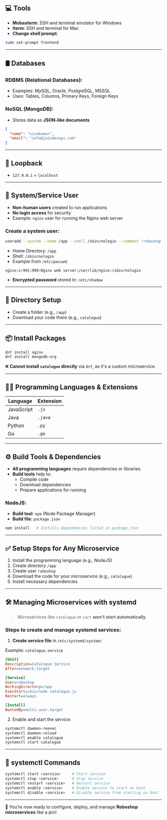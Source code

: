 ## 💻 Tools

- **Mobaxterm**: SSH and terminal emulator for Windows
- **Iterm**: SSH and terminal for Mac
- **Change shell prompt**:

```bash
sudo set-prompt frontend
```

---

## 🛢️ Databases

### RDBMS (Relational Databases):

- Examples: MySQL, Oracle, PostgreSQL, MSSQL
- Uses: Tables, Columns, Primary Keys, Foreign Keys

### NoSQL (MongoDB):

- Stores data as **JSON-like documents**

```json
{
  "name": "sivakumar",
  "email": "info@joindevops.com"
}
```

---

## 🔁 Loopback

- `127.0.0.1` = `localhost`

---

## 👤 System/Service User

- **Non-human users** created to run applications
- **No login access** for security
- Example: `nginx` user for running the Nginx web server

### Create a system user:

```bash
useradd --system --home /app --shell /sbin/nologin --comment "roboshop system user" roboshop
```

- Home Directory: `/app`
- Shell: `/sbin/nologin`
- Example from `/etc/passwd`:

```text
nginx:x:991:990:Nginx web server:/var/lib/nginx:/sbin/nologin
```

- **Encrypted password** stored in: `/etc/shadow`

---

## 📁 Directory Setup

- Create a folder (e.g., `/app`)
- Download your code there (e.g., `catalogue`)

---

## 📦 Install Packages

```bash
dnf install nginx
dnf install mongodb-org
```

❌ **Cannot install `catalogue` directly** via `dnf`, as it's a custom microservice.

---

## 🧑‍💻 Programming Languages & Extensions

| Language     | Extension |
|--------------|-----------|
| JavaScript   | `.js`     |
| Java         | `.java`   |
| Python       | `.py`     |
| Go           | `.go`     |

---

## ⚙️ Build Tools & Dependencies

- **All programming languages** require dependencies or libraries.
- **Build tools** help to:
  - Compile code
  - Download dependencies
  - Prepare applications for running

### NodeJS:

- **Build tool**: `npm` (Node Package Manager)
- **Build file**: `package.json`

```bash
npm install   # Installs dependencies listed in package.json
```

---

## ✅ Setup Steps for Any Microservice

1. Install the programming language (e.g., NodeJS)
2. Create directory `/app`
3. Create user `roboshop`
4. Download the code for your microservice (e.g., `catalogue`)
5. Install necessary dependencies

---

## 🛠️ Managing Microservices with systemd

> Microservices like `catalogue` or `cart` **won’t start automatically**.

### Steps to create and manage systemd services:

1. **Create service file** in `/etc/systemd/system/`

Example: `catalogue.service`

```ini
[Unit]
Description=Catalogue Service
After=network.target

[Service]
User=roboshop
WorkingDirectory=/app
ExecStart=/bin/node catalogue.js
Restart=always

[Install]
WantedBy=multi-user.target
```

2. Enable and start the service:

```bash
systemctl daemon-reexec
systemctl daemon-reload
systemctl enable catalogue
systemctl start catalogue
```

---

## 🔄 systemctl Commands

```bash
systemctl start <service>     # Start service
systemctl stop <service>      # Stop service
systemctl restart <service>   # Restart service
systemctl enable <service>    # Enable service to start on boot
systemctl disable <service>   # Disable service from starting on boot
```

---

🎯 You’re now ready to configure, deploy, and manage **Roboshop microservices** like a pro!
